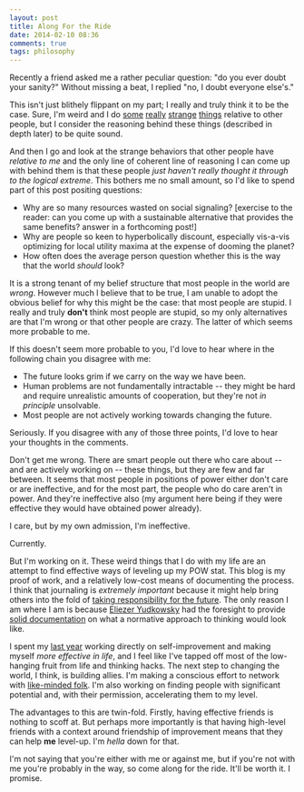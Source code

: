 ```yaml
---
layout: post
title: Along For the Ride
date: 2014-02-10 08:36
comments: true
tags: philosophy
---
```


Recently a friend asked me a rather peculiar question: "do you ever doubt your
sanity?" Without missing a beat, I replied "no, I doubt everyone else's."

This isn't just blithely flippant on my part; I really and truly think it to be
the case. Sure, I'm weird and I do [some][goal factoring] [really][agile love]
[strange][VOI] [things][something else] relative to other people, but I consider
the reasoning behind these things (described in depth later) to be quite sound.

And then I go and look at the strange behaviors that other people have *relative
to me* and the only line of coherent line of reasoning I can come up with behind
them is that these people *just haven't really thought it through to the logical
extreme*. This bothers me no small amount, so I'd like to spend part of this
post positing questions:

* Why are so many resources wasted on social signaling? [exercise to the reader:
  can you come up with a sustainable alternative that provides the same
  benefits? answer in a forthcoming post!]
* Why are people so keen to hyperbolically discount, especially vis-a-vis
  optimizing for local utility maxima at the expense of dooming the planet?
* How often does the average person question whether this is the way that the
  world *should* look?

It is a strong tenant of my belief structure that most people in the world are
*wrong*. However much I believe that to be true, I am unable to adopt the
obvious belief for why this might be the case: that most people are stupid. I
really and truly **don't** think most people are stupid, so my only alternatives
are that I'm wrong or that other people are crazy. The latter of which seems
more probable to me.

If this doesn't seem more probable to you, I'd love to hear where in the
following chain you disagree with me:

* The future looks grim if we carry on the way we have been.
* Human problems are not fundamentally intractable -- they might be hard and
  require unrealistic amounts of cooperation, but they're not *in principle*
  unsolvable.
* Most people are not actively working towards changing the future.

Seriously. If you disagree with any of those three points, I'd love to hear your
thoughts in the comments.

Don't get me wrong. There are smart people out there who care about -- and are
actively working on -- these things, but they are few and far between. It seems
that most people in positions of power either don't care or are ineffective, and
for the most part, the people who do care aren't in power. And they're
ineffective also (my argument here being if they were effective they would have
obtained power already).

I care, but by my own admission, I'm ineffective.

Currently.

But I'm working on it. These weird things that I do with my life are an attempt
to find effective ways of leveling up my POW stat. This blog is my proof of
work, and a relatively low-cost means of documenting the process. I think that
journaling is *extremely important* because it might help bring others into the
fold of [taking responsibility for the future][future]. The only reason I am
where I am is because [Eliezer Yudkowsky] had the foresight to provide [solid
documentation][lesswrong] on what a normative approach to thinking would look
like.

I spent my [last year] working directly on self-improvement and making myself
*more effective in life*, and I feel like I've tapped off most of the
low-hanging fruit from life and thinking hacks. The next step to changing the
world, I think, is building allies. I'm making a conscious effort to network
with [like-minded folk][CFAR]. I'm also working on finding people with
significant potential and, with their permission, accelerating them to my level.

The advantages to this are twin-fold. Firstly, having effective friends is
nothing to scoff at. But perhaps more importantly is that having high-level
friends with a context around friendship of improvement means that they can help
**me** level-up. I'm *hella* down for that.

I'm not saying that you're either with me or against me, but if you're not with
me you're probably in the way, so come along for the ride. It'll be worth it.  I
promise.

[CFAR]: http://rationality.org
[goal factoring]: http://sandymaguire.me/blog/systematic-upkeep/
[agile love]: http://sandymaguire.me/blog/agile-love/
[VOI]: http://sandymaguire.me/blog/time-compression/
[future]: http://sandymaguire.me/blog/not-for-its-own-sake/
[something else]: http://beeminder.com
[Eliezer Yudkowsky]: http://yudkowsky.net
[lesswrong]: http://lesswrong.com
[last year]: http://sandymaguire.me/blog/2013-in-review/

